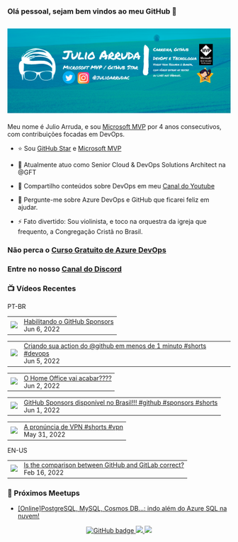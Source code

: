 ### Olá pessoal, sejam bem vindos ao meu GitHub 👋

## [![Julio Arruda Header](https://raw.githubusercontent.com/julioarruda/julioarruda/master/fundo%20github.png)](https://youtube.com/user/julioarrudac)
Meu nome é Julio Arruda, e sou [Microsoft MVP](https://mvp.microsoft.com/pt-br/PublicProfile/5002557?fullName=Julio%20%20Arruda) por 4 anos consecutivos, com contribuições focadas em DevOps.


- ⭐ Sou [GitHub Star](https://stars.github.com/profiles/julioarruda) e [Microsoft MVP](https://mvp.microsoft.com/pt-br/PublicProfile/5002557?fullName=Julio%20%20Arruda)

- 🔭 Atualmente atuo como Senior Cloud & DevOps Solutions Architect na @GFT

- 👯 Compartilho conteúdos sobre DevOps em meu [Canal do Youtube](https://youtube.com/user/julioarrudac)

- 💬 Pergunte-me sobre Azure DevOps e GitHub que ficarei feliz em ajudar.

- ⚡ Fato divertido: Sou violinista, e toco na orquestra da igreja que frequento, a Congregação Cristã no Brasil.





### Não perca o [Curso Gratuito de Azure DevOps](https://github.com/julioarruda/Curso-Azure-DevOps)

### Entre no nosso [Canal do Discord](https://discord.gg/HAr9WFYkpB)


### 📺 Vídeos Recentes

PT-BR

<!-- YOUTUBE:START --><table><tr><td><a href="https://www.youtube.com/watch?v=pwUCeXyP_lI"><img width="140px" src="https://i.ytimg.com/vi/pwUCeXyP_lI/mqdefault.jpg"></a></td>
<td><a href="https://www.youtube.com/watch?v=pwUCeXyP_lI">Habilitando o GitHub Sponsors</a><br/>Jun 6, 2022</td></tr></table>
<table><tr><td><a href="https://www.youtube.com/watch?v=5SVvFM5VUE4"><img width="140px" src="https://i.ytimg.com/vi/5SVvFM5VUE4/mqdefault.jpg"></a></td>
<td><a href="https://www.youtube.com/watch?v=5SVvFM5VUE4">Criando sua action do @github em menos de 1 minuto #shorts #devops</a><br/>Jun 5, 2022</td></tr></table>
<table><tr><td><a href="https://www.youtube.com/watch?v=LSvMrWwsLoM"><img width="140px" src="https://i.ytimg.com/vi/LSvMrWwsLoM/mqdefault.jpg"></a></td>
<td><a href="https://www.youtube.com/watch?v=LSvMrWwsLoM">O Home Office vai acabar????</a><br/>Jun 2, 2022</td></tr></table>
<table><tr><td><a href="https://www.youtube.com/watch?v=ZK66ak-DSFw"><img width="140px" src="https://i.ytimg.com/vi/ZK66ak-DSFw/mqdefault.jpg"></a></td>
<td><a href="https://www.youtube.com/watch?v=ZK66ak-DSFw">GitHub Sponsors disponível no Brasil!!! #github #sponsors #shorts</a><br/>Jun 1, 2022</td></tr></table>
<table><tr><td><a href="https://www.youtube.com/watch?v=EDf5vzJpWl4"><img width="140px" src="https://i.ytimg.com/vi/EDf5vzJpWl4/mqdefault.jpg"></a></td>
<td><a href="https://www.youtube.com/watch?v=EDf5vzJpWl4">A pronúncia de VPN #shorts #vpn</a><br/>May 31, 2022</td></tr></table>
<!-- YOUTUBE:END -->

EN-US
<!-- YOUTUBEEN:START --><table><tr><td><a href="https://www.youtube.com/watch?v=wHo1ftsyzNE"><img width="140px" src="https://i.ytimg.com/vi/wHo1ftsyzNE/mqdefault.jpg"></a></td>
<td><a href="https://www.youtube.com/watch?v=wHo1ftsyzNE">Is the comparison between GitHub and GitLab correct?</a><br/>Feb 16, 2022</td></tr></table>
<!-- YOUTUBEEN:END -->

### 🚀  Próximos Meetups

<!-- MEETUP:START -->
- [[Online]PostgreSQL, MySQL, Cosmos DB...: indo além do Azure SQL na nuvem!](https://www.meetup.com/net-vale/events/286287995/)
<!-- MEETUP:END -->


<p align="center">
  <a href="https://github.com/julioarruda?tab=followers">
    <img src="https://img.shields.io/github/followers/julioarruda?label=Followers&logo=GitHub&style=for-the-badge" alt="GitHub badge" />
  </a>
  <a href="http://twitter.com/julioarrudac">
    <img src="https://img.shields.io/twitter/follow/julioarrudac?label=Twitter&logo=twitter&style=for-the-badge" />
  </a>
  <a href="http://youtube.com/c/julioarruda?sub_confirmation=1">
    <img src="https://img.shields.io/youtube/views/4BYlkYtHNus?label=YouTube&logo=YouTube&style=for-the-badge" />
  </a>
</p>

<!--
**julioarruda/julioarruda** is a ✨ _special_ ✨ repository because its `README.md` (this file) appears on your GitHub profile.

Here are some ideas to get you started:

- 🔭 I’m currently working on ...
- 🌱 I’m currently learning ...
- 👯 I’m looking to collaborate on ...
- 🤔 I’m looking for help with ...
- 💬 Ask me about ...
- 📫 How to reach me: ...
- 😄 Pronouns: ...
- ⚡ Fun fact: ...
-->
